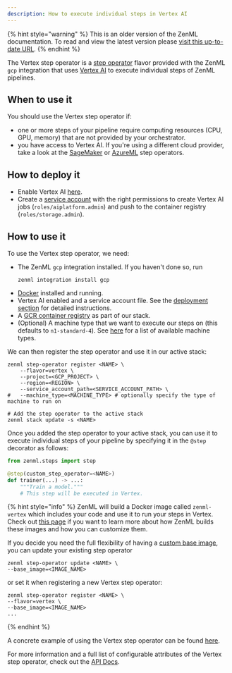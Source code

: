 ```yaml
---
description: How to execute individual steps in Vertex AI
---
```


{% hint style="warning" %}
This is an older version of the ZenML documentation. To read and view the latest version please [visit this up-to-date URL](https://docs.zenml.io).
{% endhint %}


The Vertex step operator is a [step operator](./step-operators.md) flavor provided with
the ZenML `gcp` integration that uses [Vertex AI](https://cloud.google.com/vertex-ai)
to execute individual steps of ZenML pipelines.

## When to use it

You should use the Vertex step operator if:
* one or more steps of your pipeline require computing resources (CPU, GPU, memory) that are
not provided by your orchestrator.
* you have access to Vertex AI. If you're using a different cloud provider, take 
a look at the [SageMaker](./amazon-sagemaker.md) or [AzureML](./azureml.md) step operators.

## How to deploy it

* Enable Vertex AI [here](https://console.cloud.google.com/vertex-ai).
* Create a [service account](https://cloud.google.com/iam/docs/service-accounts) with
the right permissions to create Vertex AI jobs (`roles/aiplatform.admin`) and push 
to the container registry (`roles/storage.admin`).

## How to use it

To use the Vertex step operator, we need:
* The ZenML `gcp` integration installed. If you haven't done so, run 
    ```shell
    zenml integration install gcp
    ```
* [Docker](https://www.docker.com) installed and running.
* Vertex AI enabled and a service account file. See the [deployment section](#how-do-you-deploy-it)
for detailed instructions.
* A [GCR container registry](../container-registries/gcloud.md) as part of our stack.
* (Optional) A machine type that we want to execute our steps on (this defaults to `n1-standard-4`).
See [here](https://cloud.google.com/vertex-ai/docs/training/configure-compute#machine-types)
for a list of available machine types.

We can then register the step operator and use it in our active stack:
```shell
zenml step-operator register <NAME> \
    --flavor=vertex \
    --project=<GCP_PROJECT> \
    --region=<REGION> \
    --service_account_path=<SERVICE_ACCOUNT_PATH> \
#   --machine_type=<MACHINE_TYPE> # optionally specify the type of machine to run on

# Add the step operator to the active stack
zenml stack update -s <NAME>
```

Once you added the step operator to your active stack, you can use it to
execute individual steps of your pipeline by specifying it in the `@step` decorator as follows:
```python
from zenml.steps import step

@step(custom_step_operator=<NAME>)
def trainer(...) -> ...:
    """Train a model."""
    # This step will be executed in Vertex.
```

{% hint style="info" %}
ZenML will build a Docker image called `zenml-vertex` which includes your code and use it
to run your steps in Vertex. Check out
[this page](../../developer-guide/advanced-usage/docker.md)
if you want to learn more about how ZenML builds these images and
how you can customize them.

If you decide you need the full flexibility of having a
[custom base image](../../developer-guide/advanced-usage/docker.md#using-a-custom-base-image),
you can update your existing step operator
```shell
zenml step-operator update <NAME> \
--base_image=<IMAGE_NAME>
```
or set it when registering a new Vertex step operator:
```shell
zenml step-operator register <NAME> \
--flavor=vertex \
--base_image=<IMAGE_NAME>
...
```
{% endhint %}

A concrete example of using the Vertex step operator can be found 
[here](https://github.com/zenml-io/zenml/tree/main/examples/step_operator_remote_training).

For more information and a full list of configurable attributes of the Vertex step operator, check out the 
[API Docs](https://apidocs.zenml.io/latest/api_docs/integrations/#zenml.integrations.gcp.step_operators.vertex_step_operator.VertexStepOperator).
